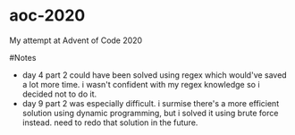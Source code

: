 # aoc-2020
My attempt at Advent of Code 2020

#Notes
- day 4 part 2 could have been solved using regex which would've saved a lot more time. i wasn't confident with my regex knowledge so i decided not to do it.
- day 9 part 2 was especially difficult. i surmise there's a more efficient solution using dynamic programming, but i solved it using brute force instead. need to redo that solution in the future.

